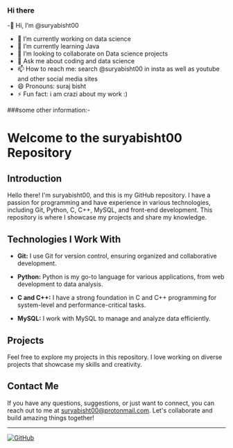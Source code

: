### Hi there 
-👋 Hi, I’m @suryabisht00
- 🔭 I’m currently working on data science
- 🌱 I’m currently learning Java
- 👯 I’m looking to collaborate on Data science projects
- 💬 Ask me about coding and data science
- 📫 How to reach me: search @suryabisht00 in insta as well as youtube and other social media sites
- 😄 Pronouns: suraj bisht
- ⚡ Fun fact: i am crazi about my work :)

###some other information:-
# Welcome to the suryabisht00 Repository

## Introduction
Hello there! I'm suryabisht00, and this is my GitHub repository. I have a passion for programming and have experience in various technologies, including Git, Python, C, C++, MySQL, and front-end development. This repository is where I showcase my projects and share my knowledge.

## Technologies I Work With

- **Git:** I use Git for version control, ensuring organized and collaborative development.

- **Python:** Python is my go-to language for various applications, from web development to data analysis.

- **C and C++:** I have a strong foundation in C and C++ programming for system-level and performance-critical tasks.

- **MySQL:** I work with MySQL to manage and analyze data efficiently.


## Projects

Feel free to explore my projects in this repository. I love working on diverse projects that showcase my skills and creativity.

## Contact Me

If you have any questions, suggestions, or just want to connect, you can reach out to me at [suryabisht00@protonmail.com](mailto:suryabisht00@protonmail.com). Let's collaborate and build amazing things together!

---

[![GitHub](https://img.shields.io/github/followers/suryabisht00?style=social)](https://github.com/suryabisht00)

<!--
**suryabisht00/suryabisht00** is a ✨ _special_ ✨ repository because its `README.md` (this file) appears on your GitHub profile.

Here are some ideas to get you started:


-->

